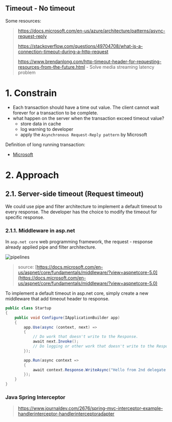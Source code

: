 Timeout - No timeout
---

Some resources:

> https://docs.microsoft.com/en-us/azure/architecture/patterns/async-request-reply
> 
> https://stackoverflow.com/questions/49704708/what-is-a-connection-timeout-during-a-http-request
> 
> https://www.brendanlong.com/http-timeout-header-for-requesting-resources-from-the-future.html - Solve media streaming latency problem

# 1. Constrain

* Each transaction should have a time out value. The client cannot wait forever for a transaction to be complete.
* what happen on the server when the transaction exceed timeout value?
    * store data in cache
    * log warning to developer
    * apply the `Asynchronous Request-Reply pattern` by Microsoft

Definition of long running transaction:

* [Microsoft](https://github.com/Microsoft/api-guidelines/blob/vNext/Guidelines.md#13-long-running-operations)


# 2. Approach

## 2.1. Server-side timeout (Request timeout)

We could use pipe and filter architecture to implement a default timeout to every response. The developer has the choice to modify the timeout for specific response.

### 2.1.1. Middleware in asp.net

In `asp.net core` web programming framework, the request - response already applied pipe and filter architecture.

![pipelines](https://docs.microsoft.com/en-us/aspnet/core/fundamentals/middleware/index/_static/request-delegate-pipeline.png?view=aspnetcore-5.0)

> source: [https://docs.microsoft.com/en-us/aspnet/core/fundamentals/middleware/?view=aspnetcore-5.0](https://docs.microsoft.com/en-us/aspnet/core/fundamentals/middleware/?view=aspnetcore-5.0)

To implement a default timeout in asp.net core, simply create a new middleware that add timeout header to response.

```csharp
public class Startup
{
    public void Configure(IApplicationBuilder app)
    {
        app.Use(async (context, next) =>
        {
            // Do work that doesn't write to the Response.
            await next.Invoke();
            // Do logging or other work that doesn't write to the Response.
        });

        app.Run(async context =>
        {
            await context.Response.WriteAsync("Hello from 2nd delegate.");
        });
    }
}
```

### Java Spring Interceptor

> https://www.journaldev.com/2676/spring-mvc-interceptor-example-handlerinterceptor-handlerinterceptoradapter